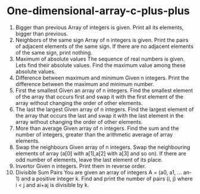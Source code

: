 # One-dimensional-array-c-plus-plus
1) Bigger than previous
   Array of integers is given. Print all its elements, bigger than previous.
2) Neighbors of the same sign
   Array of n integers is given. Print the pairs of adjacent elements of the same sign. If there are no adjacent elements of the same sign, print nothing.
3) Maximum of absolute values
   The sequence of real numbers is given. Lets find their absolute values. Find the maximum value among these absolute values.
4) Difference between maximum and minimum
   Given n integers. Print the difference between the maximum and minimum number.
5) First the smallest
   Given an array of n integers. Find the smallest element of the array that occurs first and swap it with the first element of the array without changing the order of other elements.
6) The last the largest
   Given array of n integers. Find the largest element of the array that occurs the last and swap it with the last element in the array without changing the order of other elements.
7) More than average
   Given array of n integers. Find the sum and the number of integers, greater than the arithmetic average of array elements.
8) Swap the neighbours
   Given array of n integers. Swap the neighbouring elements of array (a[0] with a[1],a[2] with a[3] and so on). If there are odd number of elements, leave the last element of its place.
9) Invertor
   Given n integers. Print them in reverse order.
10) Divisible Sum Pairs
   You are given an array of integers A = (a0, a1, ... an-1) and a positive integer k. Find and print the number of pairs (i, j) where i < j and ai+aj is divisible by k. 
